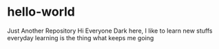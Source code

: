 # hello-world
Just Another Repository
Hi Everyone
Dark here, I like to learn new stuffs everyday learning is the thing what keeps me going
